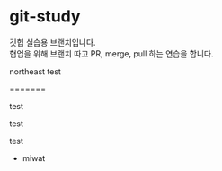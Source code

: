 # git-study
깃헙 실습용 브랜치입니다.<br/>
협업을 위해 브랜치 따고 PR, merge, pull 하는 연습을 합니다.<br/>

northeast test

=======

test 

test


test

- miwat